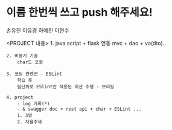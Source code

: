 # 이름 한번씩 쓰고 push 해주세요!

손유진
이유경
하예진
이현수

<PROJECT 내용>
    1. java script + flask  연동
        mvc + dao + vo(dto)..

    2. 비동기 기술
        char도 포함

    3. 코딩 컨벤션 - ESLint
        학습 후
        팀단위로 ESlint만 적용된 미션 수행 - 브리핑

    4. project
        - log 기록(*)
        - & swagger doc + rest api + char + ESLint ...
        1. 3명
        2. 자율주제
